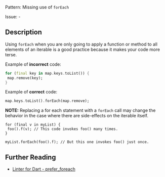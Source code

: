 Pattern: Missing use of `forEach`

Issue: -

## Description

Using `forEach` when you are only going to apply a function or method to all
elements of an iterable is a good practice because it makes your code more
terse.

Example of **incorrect** code:
```dart
for (final key in map.keys.toList()) {
 map.remove(key);
}
```

Example of **correct** code:
```dart
map.keys.toList().forEach(map.remove);
```

**NOTE:** Replacing a for each statement with a `forEach` call may change the 
behavior in the case where there are side-effects on the iterable itself.
```
for (final v in myList) {
 foo().f(v); // This code invokes foo() many times.
}

myList.forEach(foo().f); // But this one invokes foo() just once.
```

## Further Reading

* [Linter for Dart - prefer_foreach](https://dart.dev/tools/linter-rules/prefer_foreach)